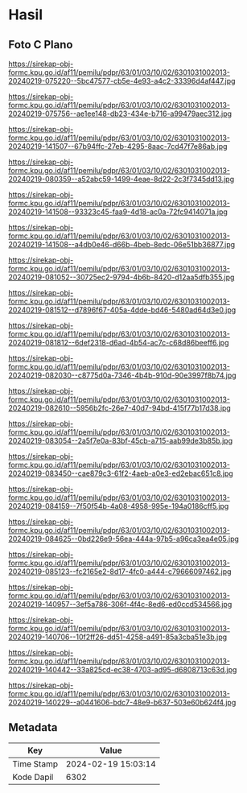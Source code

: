 # Hasil

## Foto C Plano

https://sirekap-obj-formc.kpu.go.id/af11/pemilu/pdpr/63/01/03/10/02/6301031002013-20240219-075220--5bc47577-cb5e-4e93-a4c2-33396d4af447.jpg

https://sirekap-obj-formc.kpu.go.id/af11/pemilu/pdpr/63/01/03/10/02/6301031002013-20240219-075756--ae1ee148-db23-434e-b716-a99479aec312.jpg

https://sirekap-obj-formc.kpu.go.id/af11/pemilu/pdpr/63/01/03/10/02/6301031002013-20240219-141507--67b94ffc-27eb-4295-8aac-7cd47f7e86ab.jpg

https://sirekap-obj-formc.kpu.go.id/af11/pemilu/pdpr/63/01/03/10/02/6301031002013-20240219-080359--a52abc59-1499-4eae-8d22-2c3f7345dd13.jpg

https://sirekap-obj-formc.kpu.go.id/af11/pemilu/pdpr/63/01/03/10/02/6301031002013-20240219-141508--93323c45-faa9-4d18-ac0a-72fc9414071a.jpg

https://sirekap-obj-formc.kpu.go.id/af11/pemilu/pdpr/63/01/03/10/02/6301031002013-20240219-141508--a4db0e46-d66b-4beb-8edc-06e51bb36877.jpg

https://sirekap-obj-formc.kpu.go.id/af11/pemilu/pdpr/63/01/03/10/02/6301031002013-20240219-081052--30725ec2-9794-4b6b-8420-d12aa5dfb355.jpg

https://sirekap-obj-formc.kpu.go.id/af11/pemilu/pdpr/63/01/03/10/02/6301031002013-20240219-081512--d7896f67-405a-4dde-bd46-5480ad64d3e0.jpg

https://sirekap-obj-formc.kpu.go.id/af11/pemilu/pdpr/63/01/03/10/02/6301031002013-20240219-081812--6def2318-d6ad-4b54-ac7c-c68d86beeff6.jpg

https://sirekap-obj-formc.kpu.go.id/af11/pemilu/pdpr/63/01/03/10/02/6301031002013-20240219-082030--c8775d0a-7346-4b4b-910d-90e3997f8b74.jpg

https://sirekap-obj-formc.kpu.go.id/af11/pemilu/pdpr/63/01/03/10/02/6301031002013-20240219-082610--5956b2fc-26e7-40d7-94bd-415f77b17d38.jpg

https://sirekap-obj-formc.kpu.go.id/af11/pemilu/pdpr/63/01/03/10/02/6301031002013-20240219-083054--2a5f7e0a-83bf-45cb-a715-aab99de3b85b.jpg

https://sirekap-obj-formc.kpu.go.id/af11/pemilu/pdpr/63/01/03/10/02/6301031002013-20240219-083450--cae879c3-61f2-4aeb-a0e3-ed2ebac651c8.jpg

https://sirekap-obj-formc.kpu.go.id/af11/pemilu/pdpr/63/01/03/10/02/6301031002013-20240219-084159--7f50f54b-4a08-4958-995e-194a0186cff5.jpg

https://sirekap-obj-formc.kpu.go.id/af11/pemilu/pdpr/63/01/03/10/02/6301031002013-20240219-084625--0bd226e9-56ea-444a-97b5-a96ca3ea4e05.jpg

https://sirekap-obj-formc.kpu.go.id/af11/pemilu/pdpr/63/01/03/10/02/6301031002013-20240219-085123--fc2165e2-8d17-4fc0-a444-c79666097462.jpg

https://sirekap-obj-formc.kpu.go.id/af11/pemilu/pdpr/63/01/03/10/02/6301031002013-20240219-140957--3ef5a786-306f-4f4c-8ed6-ed0ccd534566.jpg

https://sirekap-obj-formc.kpu.go.id/af11/pemilu/pdpr/63/01/03/10/02/6301031002013-20240219-140706--10f2ff26-dd51-4258-a491-85a3cba51e3b.jpg

https://sirekap-obj-formc.kpu.go.id/af11/pemilu/pdpr/63/01/03/10/02/6301031002013-20240219-140442--33a825cd-ec38-4703-ad95-d6808713c63d.jpg

https://sirekap-obj-formc.kpu.go.id/af11/pemilu/pdpr/63/01/03/10/02/6301031002013-20240219-140229--a0441606-bdc7-48e9-b637-503e60b624f4.jpg


## Metadata

| Key        | Value               |
| ---------- | ------------------- |
| Time Stamp | 2024-02-19 15:03:14 |
| Kode Dapil | 6302                |



